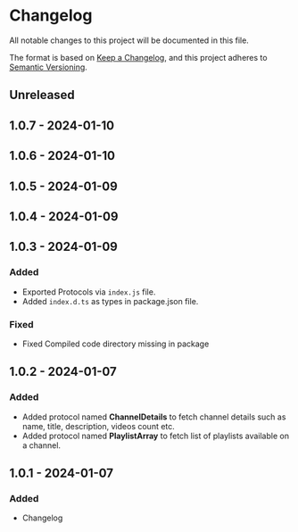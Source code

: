 # Changelog

All notable changes to this project will be documented in this file.

The format is based on [Keep a Changelog](https://keepachangelog.com/en/1.0.0/), and this project adheres to
[Semantic Versioning](https://semver.org/spec/v2.0.0.html).

## Unreleased

## 1.0.7 - 2024-01-10

## 1.0.6 - 2024-01-10

## 1.0.5 - 2024-01-09

## 1.0.4 - 2024-01-09

## 1.0.3 - 2024-01-09
### Added
- Exported Protocols via `index.js` file.
- Added `index.d.ts` as types in package.json file.

### Fixed
- Fixed Compiled code directory missing in package

## 1.0.2 - 2024-01-07
### Added
- Added protocol named **ChannelDetails** to fetch channel details such as name, title, description, videos count etc.
- Added protocol named **PlaylistArray** to fetch list of playlists available on a channel.

## 1.0.1 - 2024-01-07
### Added
- Changelog
